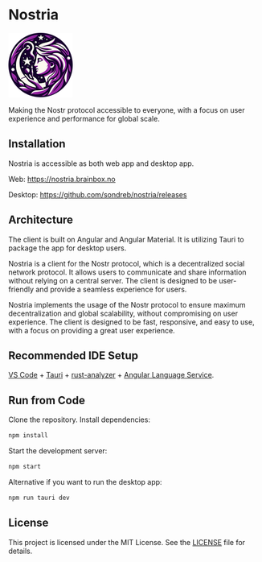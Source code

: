 # Nostria

<img src="public/icons/icon-128x128.png" alt="Nostria Logo" width="128" height="128">

Making the Nostr protocol accessible to everyone, with a focus on user experience and performance for global scale.

## Installation

Nostria is accessible as both web app and desktop app.

Web: https://nostria.brainbox.no

Desktop: https://github.com/sondreb/nostria/releases

## Architecture

The client is built on Angular and Angular Material. It is utilizing Tauri to package the app for desktop users.

Nostria is a client for the Nostr protocol, which is a decentralized social network protocol. It allows users to communicate and share information without relying on a central server. The client is designed to be user-friendly and provide a seamless experience for users.

Nostria implements the usage of the Nostr protocol to ensure maximum decentralization and global scalability, without compromising on user experience. The client is designed to be fast, responsive, and easy to use, with a focus on providing a great user experience.

## Recommended IDE Setup

[VS Code](https://code.visualstudio.com/) + [Tauri](https://marketplace.visualstudio.com/items?itemName=tauri-apps.tauri-vscode) + [rust-analyzer](https://marketplace.visualstudio.com/items?itemName=rust-lang.rust-analyzer) + [Angular Language Service](https://marketplace.visualstudio.com/items?itemName=Angular.ng-template).

## Run from Code

Clone the repository.
Install dependencies:
   ```bash
   npm install
   ```
Start the development server:
   ```bash
   npm start
   ```

Alternative if you want to run the desktop app:
   ```bash
   npm run tauri dev
   ```

## License

This project is licensed under the MIT License. See the [LICENSE](LICENSE) file for details.